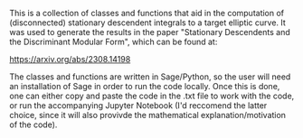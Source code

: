 This is a collection of classes and functions that aid in the computation of 
(disconnected) stationary descendent integrals to a target elliptic curve. It was used 
to generate the results in the paper "Stationary Descendents and the Discriminant Modular Form",
which can be found at:

https://arxiv.org/abs/2308.14198

The classes and functions are written in Sage/Python, so the user will need an installation of 
Sage in order to run the code locally. Once this is done, one can either copy and paste the code
in the .txt file to work with the code, or run the accompanying Jupyter Notebook (I'd reccomend 
the latter choice, since it will also provivde the mathematical explanation/motivation of the code).
